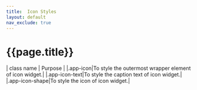 ```yaml
---
title:  Icon Styles
layout: default
nav_exclude: true
---
```

# {{page.title}}

| class name  | Purpose |
|.app-icon|To style the outermost wrapper element of icon widget.|
|.app-icon-text|To style the caption text of icon widget.|
|.app-icon-shape|To style the icon of icon widget.|
